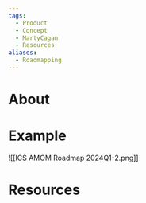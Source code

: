 ```yaml
---
tags:
  - Product
  - Concept
  - MartyCagan
  - Resources
aliases:
  - Roadmapping
---
```

# About
# Example
![[ICS AMOM Roadmap 2024Q1-2.png]]
# Resources